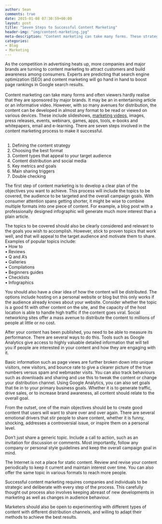 ```yaml
---
author: Sean
comments: true
date: 2015-01-08 07:30:59+00:00
layout: post
title: "Seven Steps to Successful Content Marketing"
header-img: "img/content-marketing.jpg"
meta-description: "Content marketing can take many forms. These strategies can help you make the most of them and allow you to keep your site content fresh"
categories:
- Blog
- Marketing
---
```

As the competition in advertising heats up, more companies and major brands are turning to content marketing to attract customers and build awareness among consumers. Experts are predicting that search engine optimization (SEO) and content marketing will go hand in hand to boost page rankings in Google search results.<br/><br/>
Content marketing can take many forms and often viewers hardly realise that they are sponsored by major brands. It may be an in entertaining article or an informative video. However, with so many avenues for distribution, the content can be developed in almost any format to be read or viewed on various devices. These include slideshows, <a href="http://base-touch.com" target="_blank">marketing videos</a>, images, press releases, events, webinars, games, apps, tools, e-books and whitepapers, email and e-learning.
There are seven steps involved in the content marketing process to make it successful.<br/><br/>
1.  Defining the content strategy<br/>
2.  Choosing the best format<br/>
3.  Content types that appeal to your target audience<br/>
4.  Content distribution and social media<br/>
5.  Key metrics and goals<br/>
6.  Main sharing triggers<br/>
7.  Double checking<br/>

The first step of content marketing is to develop a clear plan of the objectives you want to achieve. This process will include the topics to be covered, the audience to be targeted and the overall campaign goals. With consumer attention spans getting shorter, it might be wise to combine multiple formats into one piece of content. For example, a blog post with a professionally designed infographic will generate much more interest than a plain article.<br/>

The topics to be covered should also be clearly considered and relevant to the goals you wish to accomplish. However, stick to proven topics that work well, and that will appeal to the target audience and motivate them to share. Examples of popular topics include:<br/>
•   How to<br/>
•   Reviews<br/>
•   Q and A’s<br/>
•   Galleries<br/>
•   Compilations<br/>
•   Beginners guides<br/>
•   Checklists<br/>
•   Infographics<br/>

You should also have a clear idea of how the content will be distributed. The options include hosting on a personal website or blog but this only works if the audience already knows about your website. Consider whether the topic is a good fit with other content on the site, and the capacity of the host location is able to handle high traffic if the content goes viral. Social networking sites offer a mass avenue to distribute the content to millions of people at little or no cost.<br/>

After your content has been published, you need to be able to measure its performance. There are several ways to do this. Tools such as Google Analytics give access to highly valuable detailed information that will tell you if people are interested in your content and how they are engaging with it.<br/>

Basic information such as page views are further broken down into unique visitors, new visitors, and bounce rate to give a clearer picture of the true numbers versus spam and webmaster visits. You can also track behaviours such as downloads and sharing and use this to tweak the content or change your distribution channel. Using Google Analytics, you can also set goals that tie in to your primary business goals. Whether it is to generate traffic, drive sales, or to increase brand awareness, all content should relate to the overall goal.<br/>

From the outset, one of the main objectives should be to create good content that users will want to share over and over again. There are several emotional drivers that stir people to share content, whether it is funny, shocking, addresses a controversial issue, or inspire them on a personal level.<br/>

Don’t just share a generic topic. Include a call to action, such as an invitation for discussion or comments. Most importantly, follow any company or personal style guidelines and keep the overall campaign goal in mind.<br/>

The Internet is not a place for static content. Review and revise your content periodically to keep it current and maintain interest over time. You can also offer the same topic in various formats to reach more people.<br/>

Successful content marketing requires companies and individuals to be strategic and deliberate with every step of the process. This carefully thought out process also involves keeping abreast of new developments in marketing as well as changes in audience behaviour. <br/>

Marketers should also be open to experimenting with different types of content with different distribution channels, and willing to adapt their methods to achieve the best results.